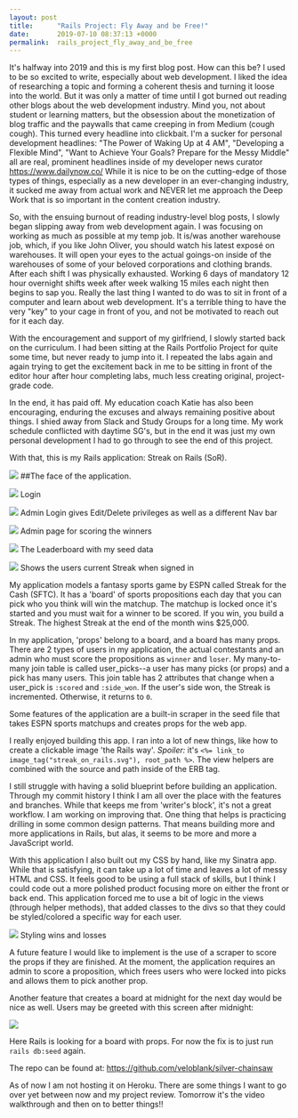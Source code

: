 ```yaml
---
layout: post
title:      "Rails Project: Fly Away and be Free!"
date:       2019-07-10 08:37:13 +0000
permalink:  rails_project_fly_away_and_be_free
---
```



It's halfway into 2019 and this is my first blog post. How can this be? I used to be so excited to write, especially about web development. I liked the idea of researching a topic and forming a coherent thesis and turning it loose into the world. But it was only a matter of time until I got burned out reading other blogs about the web development industry. Mind you, not about student or learning matters, but the obsession about the monetization of blog traffic and the paywalls that came creeping in from Medium (cough cough). This turned every headline into clickbait. I'm a sucker for personal development headlines: "The Power of Waking Up at 4 AM", "Developing a Flexible Mind", "Want to Achieve Your Goals? Prepare for the Messy Middle" all are real, prominent headlines inside of my developer news curator https://www.dailynow.co/ While it is nice to be on the cutting-edge of those types of things, especially as a new developer in an ever-changing industry, it sucked me away from actual work and NEVER let me approach the Deep Work that is so important in the content creation industry.

So, with the ensuing burnout of reading industry-level blog posts, I slowly began slipping away from web development again. I was focusing on working as much as possible at my temp job. It is/was another warehouse job, which, if you like John Oliver, you should watch his latest exposé on warehouses. It will open your eyes to the actual goings-on inside of the warehouses of some of your beloved corporations and clothing brands. After each shift I was physically exhausted. Working 6 days of mandatory 12 hour overnight shifts week after week walking 15 miles each night then begins to sap you. Really the last thing I wanted to do was to sit in front of a computer and learn about web development. It's a terrible thing to have the very "key" to your cage in front of you, and not be motivated to reach out for it each day.

With the encouragement and support of my girlfriend, I slowly started back on the curriculum. I had been sitting at the Rails Portfolio Project for quite some time, but never ready to jump into it. I repeated the labs again and again trying to get the excitement back in me to be sitting in front of the editor hour after hour completing labs, much less creating original, project-grade code.

In the end, it has paid off. My education coach Katie has also been encouraging, enduring the excuses and always remaining positive about things. I shied away from Slack and Study Groups for a long time. My work schedule conflicted with daytime SG's, but in the end it was just my own personal development I had to go through to see the end of this project.

With that, this is my Rails application: Streak on Rails (SoR).

![](https://i.imgur.com/puGZ06y.png)
##The face of the application.

![](https://i.imgur.com/SplguPi.png)
Login

![](https://i.imgur.com/eBljDwD.png)
Admin Login gives Edit/Delete privileges as well as a different Nav bar

![](https://i.imgur.com/6xXVNdv.png)
Admin page for scoring the winners

![](https://i.imgur.com/h8uXWWY.png)
The Leaderboard with my seed data


![](https://i.imgur.com/lLiHy55.png)
Shows the users current Streak when signed in

My application models a fantasy sports game by ESPN called Streak for the Cash (SFTC). It has a 'board' of sports propositions each day that you can pick who you think will win the matchup. The matchup is locked once it's started and you must wait for a winner to be scored. If you win, you build a Streak. The highest Streak at the end of the month wins $25,000.

In my application, 'props' belong to a board, and a board has many props. There are 2 types of users in my application, the actual contestants and an admin who must score the propositions as ```winner``` and ```loser```. My many-to-many join table is called user_picks--a user has many picks (or props) and a pick has many users. This join table has 2 attributes that change when a user_pick is ```:scored``` and ```:side_won```. If the user's side won, the Streak is incremented. Otherwise, it returns to ```0```.

Some features of the application are a built-in scraper in the seed file that takes ESPN sports matchups and creates props for the web app.

I really enjoyed building this app. I ran into a lot of new things, like how to create a clickable image 'the Rails way'. *Spoiler:* it's ```<%= link_to image_tag("streak_on_rails.svg"), root_path %>```. The view helpers are combined with the source and path inside of the ERB tag.

I still struggle with having a solid blueprint before building an application. Through my commit history I think I am all over the place with the features and branches. While that keeps me from 'writer's block', it's not a great workflow. I am working on improving that. One thing that helps is practicing drilling in some common design patterns. That means building more and more applications in Rails, but alas, it seems to be more and more a JavaScript world.

With this application I also built out my CSS by hand, like my Sinatra app. While that is satisfying, it can take up a lot of time and leaves a lot of messy HTML and CSS. It feels good to be using a full stack of skills, but I think I could code out a more polished product focusing more on either the front or back end. This application forced me to use a bit of logic in the views (through helper methods), that added classes to the divs so that they could be styled/colored a specific way for each user.

![](https://i.imgur.com/MdLHIKV.png)
Styling wins and losses

A future feature I would like to implement is the use of a scraper to score the props if they are finished. At the moment, the application requires an admin to score a proposition, which frees users who were locked into picks and allows them to pick another prop.

Another feature that creates a board at midnight for the next day would be nice as well. Users may be greeted with this screen after midnight:

![](https://i.imgur.com/uUeKR0G.png)

Here Rails is looking for a board with props. For now the fix is to just run ```rails db:seed``` again.

The repo can be found at: https://github.com/veloblank/silver-chainsaw

As of now I am not hosting it on Heroku. There are some things I want to go over yet between now and my project review. Tomorrow it's the video walkthrough and then on to better things!!
